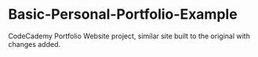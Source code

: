 # Basic-Personal-Portfolio-Example
CodeCademy Portfolio Website project, similar site built to the original with changes added.
